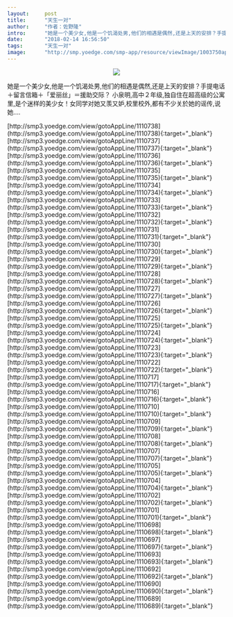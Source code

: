 ```yaml
---
layout:     post
title:      "天生一对"
author:     "作者：佐野隆"
intro:      "她是一个美少女,他是一个饥渴处男,他们的相遇是偶然,还是上天的安排？手提电话＋留言信箱＋「爱丽丝」＝援助交际？ 小泉明,高中２年级,独自住在超高级的公寓里,是个迷样的美少女！女同学对她又羡又妒,校里校外,都有不少关於她的谣传,说她…."
date:       "2018-02-14 16:56:50"
tags:       "天生一对"
image:      "http://smp.yoedge.com/smp-app/resource/viewImage/1003750appline.png"
---
```

<div style="text-align: center">
<p><img src="http://smp.yoedge.com/smp-app/resource/viewImage/1003750appline.png"/></p>
</div>
<p class="post-meta">
<span>她是一个美少女,他是一个饥渴处男,他们的相遇是偶然,还是上天的安排？手提电话＋留言信箱＋「爱丽丝」＝援助交际？ 小泉明,高中２年级,独自住在超高级的公寓里,是个迷样的美少女！女同学对她又羡又妒,校里校外,都有不少关於她的谣传,说她….</span>
</p>
[http://smp3.yoedge.com/view/gotoAppLine/1110738](http://smp3.yoedge.com/view/gotoAppLine/1110738){:target="_blank"}
[http://smp3.yoedge.com/view/gotoAppLine/1110737](http://smp3.yoedge.com/view/gotoAppLine/1110737){:target="_blank"}
[http://smp3.yoedge.com/view/gotoAppLine/1110736](http://smp3.yoedge.com/view/gotoAppLine/1110736){:target="_blank"}
[http://smp3.yoedge.com/view/gotoAppLine/1110735](http://smp3.yoedge.com/view/gotoAppLine/1110735){:target="_blank"}
[http://smp3.yoedge.com/view/gotoAppLine/1110734](http://smp3.yoedge.com/view/gotoAppLine/1110734){:target="_blank"}
[http://smp3.yoedge.com/view/gotoAppLine/1110733](http://smp3.yoedge.com/view/gotoAppLine/1110733){:target="_blank"}
[http://smp3.yoedge.com/view/gotoAppLine/1110732](http://smp3.yoedge.com/view/gotoAppLine/1110732){:target="_blank"}
[http://smp3.yoedge.com/view/gotoAppLine/1110731](http://smp3.yoedge.com/view/gotoAppLine/1110731){:target="_blank"}
[http://smp3.yoedge.com/view/gotoAppLine/1110730](http://smp3.yoedge.com/view/gotoAppLine/1110730){:target="_blank"}
[http://smp3.yoedge.com/view/gotoAppLine/1110729](http://smp3.yoedge.com/view/gotoAppLine/1110729){:target="_blank"}
[http://smp3.yoedge.com/view/gotoAppLine/1110728](http://smp3.yoedge.com/view/gotoAppLine/1110728){:target="_blank"}
[http://smp3.yoedge.com/view/gotoAppLine/1110727](http://smp3.yoedge.com/view/gotoAppLine/1110727){:target="_blank"}
[http://smp3.yoedge.com/view/gotoAppLine/1110726](http://smp3.yoedge.com/view/gotoAppLine/1110726){:target="_blank"}
[http://smp3.yoedge.com/view/gotoAppLine/1110725](http://smp3.yoedge.com/view/gotoAppLine/1110725){:target="_blank"}
[http://smp3.yoedge.com/view/gotoAppLine/1110724](http://smp3.yoedge.com/view/gotoAppLine/1110724){:target="_blank"}
[http://smp3.yoedge.com/view/gotoAppLine/1110723](http://smp3.yoedge.com/view/gotoAppLine/1110723){:target="_blank"}
[http://smp3.yoedge.com/view/gotoAppLine/1110722](http://smp3.yoedge.com/view/gotoAppLine/1110722){:target="_blank"}
[http://smp3.yoedge.com/view/gotoAppLine/1110717](http://smp3.yoedge.com/view/gotoAppLine/1110717){:target="_blank"}
[http://smp3.yoedge.com/view/gotoAppLine/1110716](http://smp3.yoedge.com/view/gotoAppLine/1110716){:target="_blank"}
[http://smp3.yoedge.com/view/gotoAppLine/1110710](http://smp3.yoedge.com/view/gotoAppLine/1110710){:target="_blank"}
[http://smp3.yoedge.com/view/gotoAppLine/1110709](http://smp3.yoedge.com/view/gotoAppLine/1110709){:target="_blank"}
[http://smp3.yoedge.com/view/gotoAppLine/1110708](http://smp3.yoedge.com/view/gotoAppLine/1110708){:target="_blank"}
[http://smp3.yoedge.com/view/gotoAppLine/1110707](http://smp3.yoedge.com/view/gotoAppLine/1110707){:target="_blank"}
[http://smp3.yoedge.com/view/gotoAppLine/1110705](http://smp3.yoedge.com/view/gotoAppLine/1110705){:target="_blank"}
[http://smp3.yoedge.com/view/gotoAppLine/1110704](http://smp3.yoedge.com/view/gotoAppLine/1110704){:target="_blank"}
[http://smp3.yoedge.com/view/gotoAppLine/1110702](http://smp3.yoedge.com/view/gotoAppLine/1110702){:target="_blank"}
[http://smp3.yoedge.com/view/gotoAppLine/1110701](http://smp3.yoedge.com/view/gotoAppLine/1110701){:target="_blank"}
[http://smp3.yoedge.com/view/gotoAppLine/1110698](http://smp3.yoedge.com/view/gotoAppLine/1110698){:target="_blank"}
[http://smp3.yoedge.com/view/gotoAppLine/1110697](http://smp3.yoedge.com/view/gotoAppLine/1110697){:target="_blank"}
[http://smp3.yoedge.com/view/gotoAppLine/1110693](http://smp3.yoedge.com/view/gotoAppLine/1110693){:target="_blank"}
[http://smp3.yoedge.com/view/gotoAppLine/1110692](http://smp3.yoedge.com/view/gotoAppLine/1110692){:target="_blank"}
[http://smp3.yoedge.com/view/gotoAppLine/1110690](http://smp3.yoedge.com/view/gotoAppLine/1110690){:target="_blank"}
[http://smp3.yoedge.com/view/gotoAppLine/1110689](http://smp3.yoedge.com/view/gotoAppLine/1110689){:target="_blank"}


